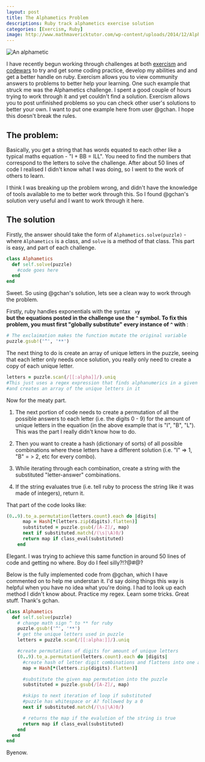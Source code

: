 ```yaml
---
layout: post
title: The Alphametics Problem
descriptions: Ruby track alphametics exercise solution
categories: [Exercism, Ruby]
image: http://www.mathmavericktutor.com/wp-content/uploads/2014/12/AlphameticsEx.png
---
```


![An alphametic](http://www.mathmavericktutor.com/wp-content/uploads/2014/12/AlphameticsEx.png)

I have recently begun working through challenges at both [exercism](http://exercism.io/) and [codewars](http://www.codewars.com/) to try and get some coding practice, develop my abilities and and get a better handle on ruby. Exercism allows you to view community answers to problems to better help your learning. One such example that struck me was the Alphametics challenge. I spent a good couple of hours trying to work through it and yet couldn't find a solution. Exercism allows you to post unfinished problems so you can check other user's solutions to better your own. I want to put one example here from user @gchan. I hope this doesn't break the rules.

## The problem:
Basically, you get a string that has words equated to each other like a typical maths equation - "I + BB = ILL". You need to find the numbers that correspond to the letters to solve the challenge. After about 50 lines of code I realised I didn't know what I was doing, so I went to the work of others to learn. 

I think I was breaking up the problem wrong, and didn't have the knowledge of tools available to me to better work through this. So I found @gchan's solution very useful and I want to work through it here. 

## The solution

Firstly, the answer should take the form of <code>Alphametics.solve(puzzle)</code> - where <code>Alphametics</code> is a class, and <code>solve</code> is a method of that class. This part is easy, and part of each challenge. 

~~~ruby
class Alphametics
  def self.solve(puzzle)
    #code goes here
  end
end
~~~

Sweet. So using @gchan's solution, lets see a clean way to work through the problem.

Firstly, ruby handles exponentials with the syntax <code> x**y </code> but the equations posted in the challenge use the <code>^</code> symbol. To fix this problem, you must first "globally substitute" every instance of <code>^</code> with <code>**</code>:

~~~ruby
# The exclaimation makes the function mutate the original variable
puzzle.gsub!('^', '**')
~~~

The next thing to do is create an array of unique letters in the puzzle, seeing that each letter only needs once solution, you really only need to create a copy of each unique letter.

~~~ruby
letters = puzzle.scan(/[[:alpha]]/).uniq
#This just uses a regex expression that finds alphanumerics in a given string
#and creates an array of the unique letters in it
~~~

Now for the meaty part. 

1. The next portion of code needs to create a permutation of all the possible answers to each letter (i.e. the digits 0 - 9) for the amount of unique letters in the equation (in the above example that is "I", "B", "L"). This was the part I really didn't know how to do. 

2. Then you want to create a hash (dictionary of sorts) of all possible combinations where these letters have a different solution (i.e. "I" => 1, "B" = > 2, etc for every combo). 

3. While iterating through each combination, create a string with the substituted "letter-answer" combinations. 

4. If the string evaluates true (i.e. tell ruby to process the string like it was made of integers), return it. 

That part of the code looks like:
~~~ruby
(0..9).to_a.permutation(letters.count).each do |digits|
      map = Hash[*(letters.zip(digits).flatten)]
      substituted = puzzle.gsub(/[A-Z]/, map)
      next if substituted.match(/(\s|\A)0/)
      return map if class_eval(substituted)
    end
~~~

Elegant. I was trying to achieve this same function in around 50 lines of code and getting no where. Boy do I feel silly?!?@#@?

Below is the fully implemented code from @gchan, which I have commented on to help me understan it. I'd say doing things this way is helpful when you have no idea what you're doing. I had to look up each method I didn't know about. Practice my regex. Learn some tricks. Great stuff. Thank's gchan.

~~~ruby
class Alphametics
  def self.solve(puzzle)
    # change math sign ^ to ** for ruby
    puzzle.gsub!('^', '**')
    # get the unique letters used in puzzle
    letters = puzzle.scan(/[[:alpha:]]/).uniq

    #create permutations of digits for amount of unique letters
    (0..9).to_a.permutation(letters.count).each do |digits|
      #create hash of letter digit combinations and flattens into one array
      map = Hash[*(letters.zip(digits).flatten)]

      #substitute the given map permutation into the puzzle
      substituted = puzzle.gsub(/[A-Z]/, map)

      #skips to next iteration of loop if substituted
      #puzzle has whitespace or A? followed by a 0
      next if substituted.match(/(\s|\A)0/)

      # returns the map if the evalution of the string is true
      return map if class_eval(substituted)
    end
  end
end
~~~

Byenow. 